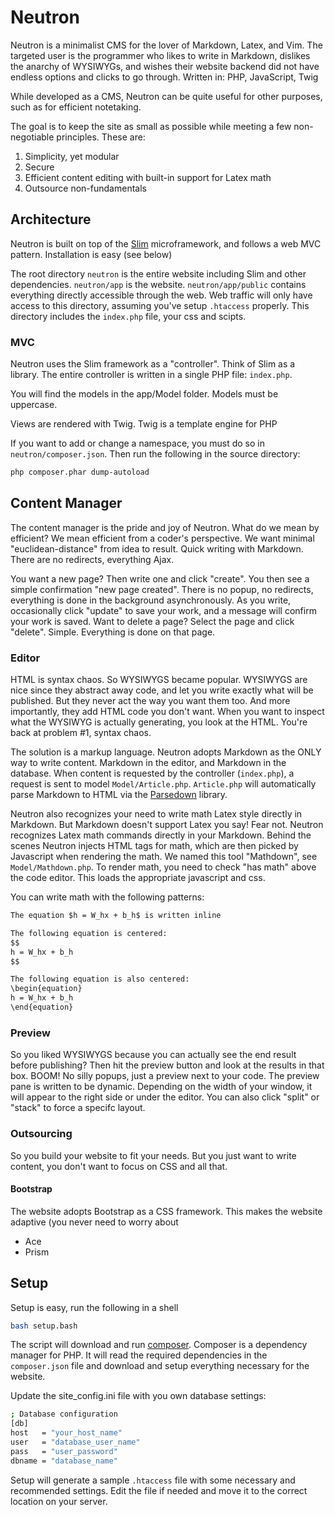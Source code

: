 # Neutron
Neutron is a minimalist CMS for the lover of Markdown, Latex, and Vim. The targeted user is the programmer who likes to write in Markdown, dislikes the anarchy of WYSIWYGs, and wishes their website backend did not have endless options and clicks to go through. Written in: PHP, JavaScript, Twig

While developed as a CMS, Neutron can be quite useful for other purposes, such as for efficient notetaking.

The goal is to keep the site as small as possible while meeting a few non-negotiable principles. These are:

1. Simplicity, yet modular
2. Secure
3. Efficient content editing with built-in support for Latex math
4. Outsource non-fundamentals

## Architecture
Neutron is built on top of the [Slim](https://www.slimframework.com/) microframework, and follows a web MVC pattern. Installation is easy (see below)

The root directory `neutron` is the entire website including Slim and other dependencies. `neutron/app` is the website. `neutron/app/public` contains everything directly accessible through the web. Web traffic will only have access to this directory, assuming you've setup `.htaccess` properly. This directory includes the `index.php` file, your css and scipts.

### MVC
Neutron uses the Slim framework as a "controller". Think of Slim as a library. The entire controller is written in a single PHP file: `index.php`.

You will find the models in the app/Model folder. Models must be uppercase.

Views are rendered with Twig. Twig is a template engine for PHP

If you want to add or change a namespace, you must do so in `neutron/composer.json`. Then run the following in the source directory:
``` bash
php composer.phar dump-autoload
```

## Content Manager
The content manager is the pride and joy of Neutron. What do we mean by efficient? We mean efficient from a coder's perspective. We want minimal "euclidean-distance" from idea to result. Quick writing with Markdown. There are no redirects, everything Ajax.

You want a new page? Then write one and click "create". You then see a simple confirmation "new page created". There is no popup, no redirects, everything is done in the background asynchronously. As you write, occasionally click "update" to save your work, and a message will confirm your work is saved. Want to delete a page? Select the page and click "delete". Simple. Everything is done on that page.

### Editor
HTML is syntax chaos. So WYSIWYGS became popular. WYSIWYGS are nice since they abstract away code, and let you write exactly what will be published. But they never act the way you want them too. And more importantly, they add HTML code you don't want. When you want to inspect what the WYSIWYG is actually generating, you look at the HTML. You're back at problem #1, syntax chaos.

The solution is a markup language. Neutron adopts Markdown as the ONLY way to write content. Markdown in the editor, and Markdown in the database. When content is requested by the controller (`index.php`), a request is sent to model `Model/Article.php`. `Article.php` will automatically parse Markdown to HTML via the [Parsedown](https://github.com/erusev/parsedown) library. 

Neutron also recognizes your need to write math Latex style directly in Markdown. But Markdown doesn't support Latex you say! Fear not. Neutron recognizes Latex math commands directly in your Markdown. Behind the scenes Neutron injects HTML tags for math, which are then picked by Javascript when rendering the math. We named this tool "Mathdown", see `Model/Mathdown.php`. To render math, you need to check "has math" above the code editor. This loads the appropriate javascript and css.

You can write math with the following patterns:
``` markdown
The equation $h = W_hx + b_h$ is written inline

The following equation is centered:
$$
h = W_hx + b_h
$$

The following equation is also centered:
\begin{equation}
h = W_hx + b_h
\end{equation}
```

### Preview
So you liked WYSIWYGS because you can actually see the end result before publishing? Then hit the preview button and look at the results in that box. BOOM! No silly popups, just a preview next to your code. The preview pane is written to be dynamic. Depending on the width of your window, it will appear to the right side or under the editor. You can also click "split" or "stack" to force a specifc layout.

### Outsourcing
So you build your website to fit your needs. But you just want to write content, you don't want to focus on CSS and all that.

#### Bootstrap
The website adopts Bootstrap as a CSS framework. This makes the website adaptive (you never need to worry about
* Ace
* Prism

## Setup
Setup is easy, run the following in a shell
``` bash
bash setup.bash
```
The script will download and run [composer](https://getcomposer.org/). Composer is a dependency manager for PHP. It will read the required dependencies in the `composer.json` file and download and setup everything necessary for the website.

Update the site_config.ini file with you own database settings:
``` bash
; Database configuration
[db]
host   = "your_host_name"
user   = "database_user_name"
pass   = "user_password"
dbname = "database_name"
```

Setup will generate a sample `.htaccess` file with some necessary and recommended settings. Edit the file if needed and move it to the correct location on your server.
